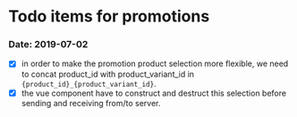 # Todo items for promotions

### Date: 2019-07-02
-[x] in order to make the promotion product selection more flexible, we need to concat product_id with
 product_variant_id in `{product_id}_{product_variant_id}`.
- [x] the vue component have to construct and destruct this selection before sending and receiving from/to server.
